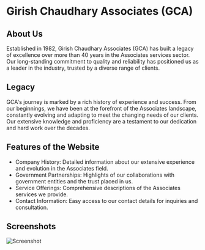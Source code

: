 



# Girish Chaudhary Associates (GCA)

## About Us

Established in 1982, Girish Chaudhary Associates (GCA) has built a legacy of excellence over more than 40 years in the Associates services sector. Our long-standing commitment to quality and reliability has positioned us as a leader in the industry, trusted by a diverse range of clients.



## Legacy

GCA's journey is marked by a rich history of experience and success. From our beginnings, we have been at the forefront of the Associates landscape, constantly evolving and adapting to meet the changing needs of our clients. Our extensive knowledge and proficiency are a testament to our dedication and hard work over the decades.

## Features of the Website
- Company History: Detailed information about our extensive experience and evolution in the Associates field.
- Government Partnerships: Highlights of our collaborations with government entities and the trust placed in us.
- Service Offerings: Comprehensive descriptions of the Associates services we provide.
- Contact Information: Easy access to our contact details for inquiries and consultation.













## Screenshots

![Screenshot](https://i.imgur.com/w2OtjIE.png)
